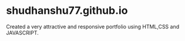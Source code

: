# shudhanshu77.github.io
Created  a very attractive and responsive portfolio using HTML,CSS and JAVASCRIPT.
